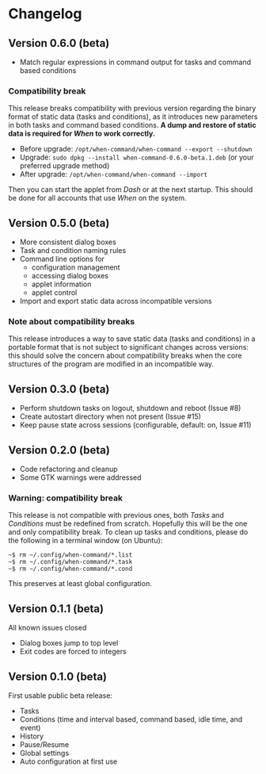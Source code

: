 # Changelog

## Version 0.6.0 (beta)
* Match regular expressions in command output for tasks and command based conditions

### Compatibility break

This release breaks compatibility with previous version regarding the binary format of static data (tasks and conditions), as it introduces new parameters in both tasks and command based conditions. **A dump and restore of static data is required for *When* to work correctly.**

* Before upgrade: `/opt/when-command/when-command --export --shutdown`
* Upgrade: `sudo dpkg --install when-command-0.6.0-beta.1.deb` (or your preferred upgrade method)
* After upgrade: `/opt/when-command/when-command --import`

Then you can start the applet from *Dash* or at the next startup. This should be done for all accounts that use *When* on the system.


## Version 0.5.0 (beta)
* More consistent dialog boxes
* Task and condition naming rules
* Command line options for
  - configuration management
  - accessing dialog boxes
  - applet information
  - applet control
* Import and export static data across incompatible versions

### Note about compatibility breaks

This release introduces a way to save static data (tasks and conditions) in a portable format that is not subject to significant changes across versions: this should solve the concern about compatibility breaks when the core structures of the program are modified in an incompatible way.


## Version 0.3.0 (beta)
* Perform shutdown tasks on logout, shutdown and reboot (Issue #8)
* Create autostart directory when not present (Issue #15)
* Keep pause state across sessions (configurable, default: on, Issue #11)


## Version 0.2.0 (beta)
* Code refactoring and cleanup
* Some GTK warnings were addressed

### Warning: compatibility break

This release is not compatible with previous ones, both *Tasks* and *Conditions* must be redefined from scratch. Hopefully this will be the one and only compatibility break. To clean up tasks and conditions, please do the following in a terminal window (on Ubuntu):

```
~$ rm ~/.config/when-command/*.list
~$ rm ~/.config/when-command/*.task
~$ rm ~/.config/when-command/*.cond
```

This preserves at least global configuration.


## Version 0.1.1 (beta)
All known issues closed
* Dialog boxes jump to top level
* Exit codes are forced to integers


## Version 0.1.0 (beta)
First usable public beta release:
* Tasks
* Conditions (time and interval based, command based, idle time, and event)
* History
* Pause/Resume
* Global settings
* Auto configuration at first use
